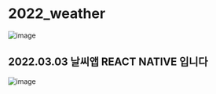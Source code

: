 # 2022_weather
![image](https://user-images.githubusercontent.com/76803855/165726078-06d8a8e9-efdc-4ca0-86db-9d40fdfbb600.png)

## 2022.03.03 날씨앱 REACT NATIVE 입니다
![image](https://user-images.githubusercontent.com/76803855/165728650-995a579a-1c37-4ff2-b661-5b6ec71c9fca.png)
